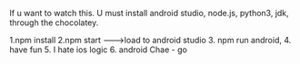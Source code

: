 If u want to watch this. U must install android studio, node.js, python3, jdk, through the chocolatey.

1.npm install
2.npm start --->load to android studio 
3. npm run android,
4. have fun
5. I hate ios logic
6. android Chae - go
